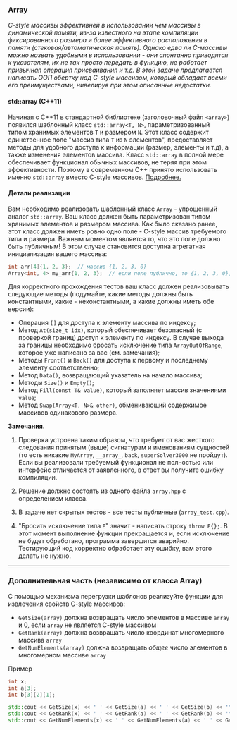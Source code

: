 ### Array

*C-style массивы эффективней в использовании чем массивы в динамической памяти, из-за известного на этапе компиляции
фиксированного размера и более эффективного расположения в памяти (стековая/автоматическая память). Однако едва ли
C-массивы можно назвать удобными в использовании - они спонтанно приводятся к указателям, их не так просто передать в
функцию, не работает привычная операция присваивания и т.д. В этой задаче предлагается написать ООП обертку над C-style
массивом, который обладает всеми его преимуществами, нивелируя при этом описанные недостатки.*

#### std::array (C++11)

Начиная с C++11 в стандартной библиотеке (заголовочный файл `<array>`) появился шаблонный класс `std::array<T, N>`,
параметризованный типом хранимых элементов `T` и размером `N`. Этот класс содержит единственное поле "массив типа `T` из
`N` элементов", предоставляет методы для удобного доступа к информации (размер, элементы и т.д), а также изменения
элементов массива. Класс `std::array` в полной мере обеспечивает функционал обычных массивов, не теряя при этом
эффективности. Поэтому в современном C++ принято использовать именно `std::array` вместо C-style массивов.
[Подробнее.](https://en.cppreference.com/w/cpp/container/array)

#### Детали реализации 

Вам необходимо реализовать шаблонный класс `Array` - упрощенный аналог `std::array`. Ваш класс должен быть
параметризован типом хранимых элементов и размером массива. Как было сказано ранее, этот класс должен иметь ровно
одно поле - C-style массив требуемого типа и размера. Важным моментом является то, что это поле должно быть публичным! В
этом случае становится доступна агрегатная инициализация вашего массива:

```c++
int arr[4]{1, 2, 3};  // массив {1, 2, 3, 0}
Array<int, 4> my_arr{1, 2, 3};  // если поле публично, то {1, 2, 3, 0}, иначе - CE
```

Для корректного прохождения тестов ваш класс должен реализовывать следующие методы (подумайте, какие методы должны быть
константными, какие - неконстантными, а какие должны иметь обе версии):
* Операция `[]` для доступа к элементу массива по индексу;
* Метод `At(size_t idx)`, который обеспечивает безопасный (с проверкой границ)
доступ к элементу по индексу. В случае выхода за границы необходимо бросать исключение типа `ArrayOutOfRange`, которое
уже написано за вас (см. замечания);
* Методы `Front()` и `Back()` для доступа к первому и последнему элементу соответственно;
* Метод `Data()`, возвращающий указатель на начало массива;
* Методы `Size()` и `Empty()`;
* Метод `Fill(const T& value)`, который заполняет массив значениями `value`;
* Метод `Swap(Array<T, N>& other)`, обменивающий содержимое массивов одинакового размера.

**Замечания.**

1. Проверка устроена таким образом, что требует от вас жесткого следования принятым (выше) сигнатурам и именованиям
сущностей (то есть никакие `MyArray`, `__array_`, `back`, `superSolver3000` не пройдут). Если вы реализовали требуемый
функционал не полностью или интерфейс отличается от заявленного, в ответ вы получите ошибку компиляции.

2. Решение должно состоять из одного файла `array.hpp` с определением класса.

3. В задаче нет скрытых тестов - все тесты публичные (`array_test.cpp`).

4. "Бросить исключение типа `E`" значит - написать строку `throw E{};`. В этот момент выполнение функции прекращается и,
если исключение не будет обработано, программа завершится аварийно. Тестирующий код корректно обработает эту ошибку, вам
этого делать не нужно.

---

### Дополнительная часть (независимо от класса Array)

С помощью механизма перегрузки шаблонов реализуйте функции для извлечения свойств C-style массивов:

* `GetSize(array)` должна возвращать число элементов в массиве `array` и 0, если `array` не является C-style массивом
* `GetRank(array)` должна возвращать число координат многомерного массива `array`
* `GetNumElements(array)` должна возвращать *общее* число элементов в многомерном массиве `array`

Пример

```c++
int x;
int a[3];
int b[3][2][1];

std::cout << GetSize(x) << ' ' << GetSize(a) << ' ' << GetSize(b) << '\n';  // 0 3 3
std::cout << GetRank(x) << ' ' << GetRank(a) << ' ' << GetRank(b) << '\n';  // 0 1 3
std::cout << GetNumElements(x) << ' ' << GetNumElements(a) << ' ' << GetNumElements(b) << '\n';  // 1 3 6
```
